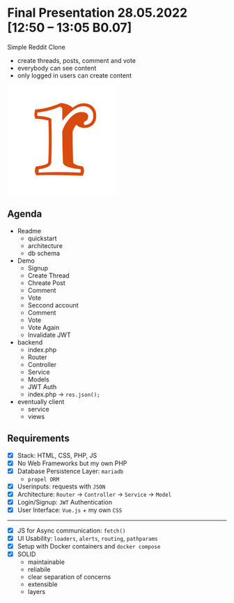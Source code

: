 # Final Presentation 28.05.2022 [12:50 – 13:05 B0.07]

Simple Reddit Clone

- create threads, posts, comment and vote
- everybody can see content
- only logged in users can create content

![](logo.png)

## Agenda

- Readme
  - quickstart
  - architecture
  - db schema
- Demo
  - Signup
  - Create Thread
  - Chreate Post
  - Comment
  - Vote
  - Seccond account
  - Comment
  - Vote
  - Vote Again
  - Invalidate JWT
- backend
  - index.php
  - Router
  - Controller
  - Service
  - Models
  - JWT Auth
  - index.php -> `res.json();`
- eventually client
  - service
  - views

## Requirements

- [x] Stack: HTML, CSS, PHP, JS
- [x] No Web Frameworks but my own PHP
- [x] Database Persistence Layer: `mariadb`
  - `propel ORM`
- [x] Userinputs: requests with `JSON`
- [x] Architecture: `Router` -> `Controller` -> `Service` -> `Model`
- [x] Login/Signup: `JWT` Authentication
- [x] User Interface: `Vue.js` + my own `CSS`

---

- [x] JS for Async communication: `fetch()`
- [x] UI Usability: `loaders`, `alerts`, `routing`, `pathparams`
- [x] Setup with Docker containers and `docker compose`
- [x] SOLID
  - maintainable
  - reliabile
  - clear separation of concerns
  - extensible
  - layers